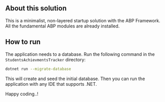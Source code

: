 ## About this solution

This is a minimalist, non-layered startup solution with the ABP Framework. All the fundamental ABP modules are already installed.

## How to run

The application needs to a database. Run the following command in the `StudentsAchievmentsTracker` directory:

````bash
dotnet run --migrate-database
````

This will create and seed the initial database. Then you can run the application with any IDE that supports .NET.

Happy coding..!



